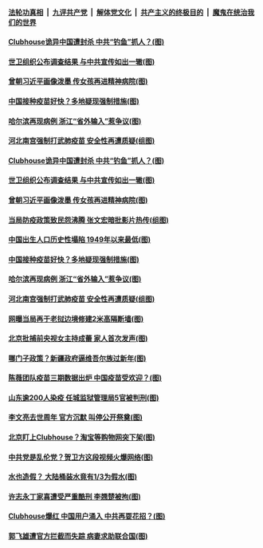 

####  [法轮功真相](../../../../basic/blob/master/README.md?t=02101431) &nbsp;|&nbsp; [九评共产党](../../../../9ping.md/blob/master/README.md?t=02101431) &nbsp;|&nbsp; [解体党文化](../../../../jtdwh.md/blob/master/README.md?t=02101431)  &nbsp;|&nbsp; [共产主义的终极目的](../../../../gczydzjmd.md/blob/master/README.md?t=02101431) &nbsp;|&nbsp; [魔鬼在统治我们的世界](../../../../mgztzwmdsj.md/blob/master/README.md?t=02101431) 

#### [Clubhouse诡异中国遭封杀 中共“钓鱼”抓人？(图)](../pages/p1/962016.md?t=02101431) 

#### [世卫组织公布调查结果 与中共宣传如出一辙(图)](../pages/p1/962036.md?t=02101431) 

#### [曾朝习近平画像泼墨 传女孩再进精神病院(图)](../pages/p1/962054.md?t=02101431) 

#### [中国接种疫苗好快？多地疑现强制措施(图)](../pages/p1/961990.md?t=02101431) 

#### [哈尔滨再现病例 浙江“省外输入”惹争议(图)](../pages/p1/961973.md?t=02101431) 

#### [河北南宫强制打武肺疫苗 安全性再遭质疑(组图)](../pages/p1/961955.md?t=02101431) 

#### [Clubhouse诡异中国遭封杀 中共“钓鱼”抓人？(图)](../pages/p1/962016.md?t=02101431) 

#### [世卫组织公布调查结果 与中共宣传如出一辙(图)](../pages/p1/962036.md?t=02101431) 

#### [曾朝习近平画像泼墨 传女孩再进精神病院(图)](../pages/p1/962054.md?t=02101431) 

#### [当局防疫政策致民怨沸腾 张文宏暗批影片热传(组图)](../pages/p1/962047.md?t=02101431) 

#### [中国出生人口历史性塌陷 1949年以来最低(图)](../pages/p1/962038.md?t=02101431) 

#### [中国接种疫苗好快？多地疑现强制措施(图)](../pages/p1/961990.md?t=02101431) 

#### [哈尔滨再现病例 浙江“省外输入”惹争议(图)](../pages/p1/961973.md?t=02101431) 

#### [河北南宫强制打武肺疫苗 安全性再遭质疑(组图)](../pages/p1/961955.md?t=02101431) 

#### [网曝当局再于老挝边境修建2米高隔断墙(图)](../pages/p1/961921.md?t=02101431) 

#### [北京批捕前央视女主持成蕾 家人首次发声(图)](../pages/p1/961876.md?t=02101431) 

#### [哪门子政策？新疆政府逼维吾尔族过新年(图)](../pages/p1/961928.md?t=02101431) 

#### [陈薇团队疫苗三期数据出炉 中国疫苗受欢迎？(图)](../pages/p1/961907.md?t=02101431) 

#### [山东逾200人染疫 任城监狱管理局5官被判刑(图)](../pages/p1/961910.md?t=02101431) 

#### [李文亮去世周年 官方沉默 叫停公开祭奠(图)](../pages/p1/961908.md?t=02101431) 

#### [北京盯上Clubhouse？淘宝等购物网突下架(图)](../pages/p1/961868.md?t=02101431) 

#### [中共党是乱伦党？贺卫方这段视频火爆网络(图)](../pages/p1/961847.md?t=02101431) 

#### [水也造假？ 大陆桶装水竟有1/3为假水(图)](../pages/p1/961829.md?t=02101431) 

#### [许志永丁家喜遭受严重酷刑 李翘楚被拘(图)](../pages/p1/961825.md?t=02101431) 

#### [Clubhouse爆红 中国用户涌入 中共再耍花招？(图)](../pages/p1/961780.md?t=02101431) 

#### [郭飞雄遭官方拦截而失踪 病妻求助联合国(图)](../pages/p1/961807.md?t=02101431) 

